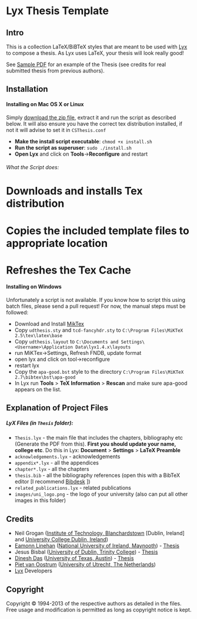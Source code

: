 # Lyx Thesis Template

## Intro

This is a collection LaTeX/BiBTeX styles that are meant to be used with [Lyx][] to compose a thesis. As Lyx uses LaTeX, your thesis will look really good!

See [Sample PDF][PDF] for an example of the Thesis (see credits for real submitted thesis from previous authors).  

## Installation

#### Installing on Mac OS X or Linux
Simply [download the zip file][RepoZip], extract it and run the script as described below. It will also ensure you have the correct tex distribution installed, if not it will advise to set it in `CSThesis.conf`

* **Make the install script executable**: `chmod +x install.sh`
* **Run the script as superuser**: `sudo ./install.sh`
* **Open Lyx** and click on **Tools**->**Reconfigure** and restart

###### What the Script does:
# Downloads and installs Tex distribution
# Copies the included template files to appropriate location
# Refreshes the Tex Cache

#### Installing on Windows
Unfortunately a script is not available. If you know how to script this using batch files, please send a pull request! For now, the manual steps must be followed:

* Download and Install [MikTex]
* Copy `udthesis.sty` and `tcd-fancyhdr.sty` to `C:\Program Files\MiKTeX 2.5\tex\latex\base`
* Copy `udthesis.layout` to `C:\Documents and Settings\<Username>\Application Data\lyx1.4.x\layouts`
* run MiKTex->Settings, Refresh FNDB, update format
* open lyx and click on tool->reconfigure
* restart lyx
* Copy the `apa-good.bst` style to the directory `C:\Program Files\MiKTeX 2.7\bibtex\bst\apa-good`
* In Lyx run **Tools** > **TeX Information** > **Rescan** and make sure apa-good appears on the list.

## Explanation of Project Files

##### LyX Files (in `Thesis` folder):

* `Thesis.lyx` - the main file that includes the chapters, bibliography etc (Generate the PDF from this). **First you should update your name, college etc**. Do this in Lyx: **Document** > **Settings** > **LaTeX Preamble**
* `acknowledgements.lyx` - acknowledgements
* `appendix*.lyx` - all the appendices
* `chapter*.lyx` - all the chapters 
* `thesis.bib` - all the bibliography references (open this with a BibTeX editor [I recommend [Bibdesk][] ])
* `related_publications.lyx` - related publications
* `images/uni_logo.png` - the logo of your university (also can put all other images in this folder)


## Credits
* Neil Grogan ([Institute of Technology, Blanchardstown][ITB] [Dublin, Ireland] and [University College Dublin, Ireland][UCD])
* [Eamonn Linehan][] ([National University of Ireland, Maynooth][NUIM]) - [Thesis][ELThesis]
* Jesus Bisbal ([University of Dublin, Trinity College][TCD]) - [Thesis][JBThesis]
* [Dinesh Das][] ([University of Texas, Austin][UTA]) - [Thesis][DDThesis]
* [Piet van Oostrum][] ([University of Utrecht, The Netherlands][UU])
* [Lyx][] Developers

## Copyright 
Copyright &copy; 1994-2013 of the respective authors as detailed in the files. Free usage and modification is permitted as long as copyright notice is kept.

[RepoZip]: https://github.com/dueyfinster/CSThesis/zipball/master/
[Lyx]: http://www.lyx.org
[PDF]: Sample.pdf
[Eamonn Linehan]: http://www.dsg.cs.tcd.ie/~linehane/lyx/
[ITB]: http://www.itb.ie
[UCD]: http://www.ucd.ie
[TCD]: http://www.tcd.ie
[NUIM]: http://www.nuim.ie
[Dinesh Das]: mailto:ddas@cs.utexas.edu
[Piet van Oostrum]: mailto:piet@cs.ruu.nl
[UTA]: http://www.utexas.edu
[UU]: http://www.uu.nl
[MikTex]: http://www.miktex.org/download
[Bibdesk]: http://bibdesk.sourceforge.net/
[JBThesis]: http://www.tara.tcd.ie/bitstream/2262/797/1/TCD-CS-2001-03.pdf
[ELThesis]: https://www.cs.tcd.ie/publications/tech-reports/reports.04/TCD-CS-2004-46.pdf
[DDThesis]: http://www.cs.utexas.edu/ftp/predator/das-thesis.pdf
